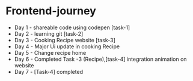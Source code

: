 # Frontend-journey


- Day 1 - shareable code using codepen [task-1]
- Day 2 - learning git [task-2]
- Day 3 - Cooking Recipe website [task-3]
- Day 4 - Major Ui update in cooking Recipe
- Day 5 - Change recipe home
- Day 6 - Completed Task -3 (Recipe),[task-4] integration animation on website
- Day 7 - [Task-4] completed
